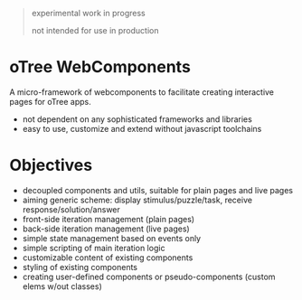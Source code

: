 > experimental work in progress
> 
> not intended for use in production
> 

# oTree WebComponents

A micro-framework of webcomponents to facilitate creating interactive pages for oTree apps.

- not dependent on any sophisticated frameworks and libraries
- easy to use, customize and extend without javascript toolchains

# Objectives
- decoupled components and utils, suitable for plain pages and live pages 
- aiming generic scheme: display stimulus/puzzle/task, receive response/solution/answer
- front-side iteration management (plain pages)
- back-side iteration management (live pages)
- simple state management based on events only
- simple scripting of main iteration logic
- customizable content of existing components
- styling of existing components
- creating user-defined components or pseudo-components (custom elems w/out classes)
